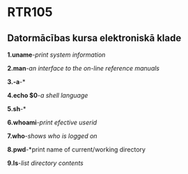 # RTR105
## Datormācības kursa elektroniskā klade

**1.uname**-*print system information*

**2.man**-*an interface to the on-line reference manuals*

**3.-a**-*

**4.echo $0**-*a shell language*

**5.sh**-*

**6.whoami**-*print efective userid*

**7.who**-*shows who is logged on*

**8.pwd**-*print name of current/working directory

**9.ls**-*list directory contents*
